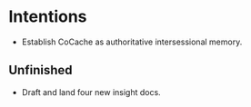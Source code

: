 # Intentions
- Establish CoCache as authoritative intersessional memory.

## Unfinished
- Draft and land four new insight docs.

